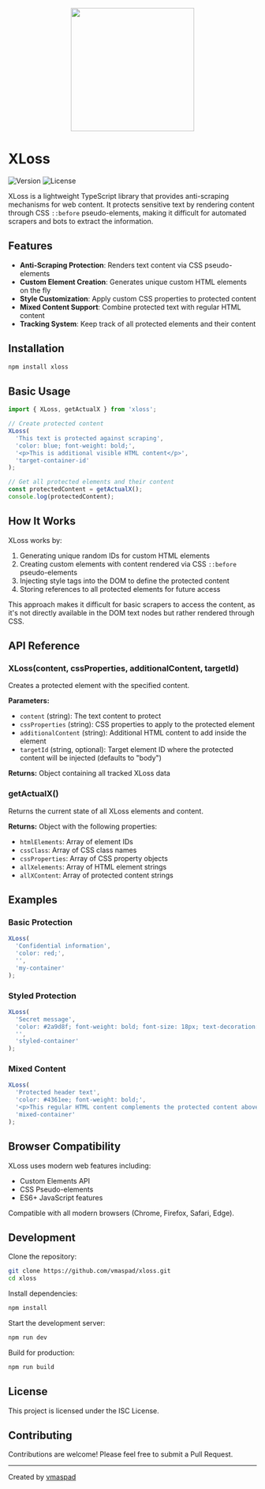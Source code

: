 <p align="center">
<img src="https://github.com/user-attachments/assets/22f975bc-c654-4da6-82f4-d21ec3d65813" width="250" height="250">
</p>

# XLoss

![Version](https://img.shields.io/badge/version-1.0.0-blue.svg)
![License](https://img.shields.io/badge/license-ISC-green.svg)

XLoss is a lightweight TypeScript library that provides anti-scraping mechanisms for web content. It protects sensitive text by rendering content through CSS `::before` pseudo-elements, making it difficult for automated scrapers and bots to extract the information.

## Features

- **Anti-Scraping Protection**: Renders text content via CSS pseudo-elements
- **Custom Element Creation**: Generates unique custom HTML elements on the fly
- **Style Customization**: Apply custom CSS properties to protected content
- **Mixed Content Support**: Combine protected text with regular HTML content
- **Tracking System**: Keep track of all protected elements and their content

## Installation

```bash
npm install xloss
```

## Basic Usage

```typescript
import { XLoss, getActualX } from 'xloss';

// Create protected content
XLoss(
  'This text is protected against scraping', 
  'color: blue; font-weight: bold;', 
  '<p>This is additional visible HTML content</p>', 
  'target-container-id'
);

// Get all protected elements and their content
const protectedContent = getActualX();
console.log(protectedContent);
```

## How It Works

XLoss works by:

1. Generating unique random IDs for custom HTML elements
2. Creating custom elements with content rendered via CSS `::before` pseudo-elements
3. Injecting style tags into the DOM to define the protected content
4. Storing references to all protected elements for future access

This approach makes it difficult for basic scrapers to access the content, as it's not directly available in the DOM text nodes but rather rendered through CSS.

## API Reference

### XLoss(content, cssProperties, additionalContent, targetId)

Creates a protected element with the specified content.

**Parameters:**

- `content` (string): The text content to protect
- `cssProperties` (string): CSS properties to apply to the protected element
- `additionalContent` (string): Additional HTML content to add inside the element
- `targetId` (string, optional): Target element ID where the protected content will be injected (defaults to "body")

**Returns:** Object containing all tracked XLoss data

### getActualX()

Returns the current state of all XLoss elements and content.

**Returns:** Object with the following properties:

- `htmlElements`: Array of element IDs
- `cssClass`: Array of CSS class names
- `cssProperties`: Array of CSS property objects
- `allXelements`: Array of HTML element strings
- `allXContent`: Array of protected content strings

## Examples

### Basic Protection

```typescript
XLoss(
  'Confidential information', 
  'color: red;', 
  '', 
  'my-container'
);
```

### Styled Protection

```typescript
XLoss(
  'Secret message', 
  'color: #2a9d8f; font-weight: bold; font-size: 18px; text-decoration: underline;', 
  '', 
  'styled-container'
);
```

### Mixed Content

```typescript
XLoss(
  'Protected header text', 
  'color: #4361ee; font-weight: bold;', 
  '<p>This regular HTML content complements the protected content above</p>', 
  'mixed-container'
);
```

## Browser Compatibility

XLoss uses modern web features including:

- Custom Elements API
- CSS Pseudo-elements
- ES6+ JavaScript features

Compatible with all modern browsers (Chrome, Firefox, Safari, Edge).

## Development

Clone the repository:

```bash
git clone https://github.com/vmaspad/xloss.git
cd xloss
```

Install dependencies:

```bash
npm install
```

Start the development server:

```bash
npm run dev
```

Build for production:

```bash
npm run build
```

## License

This project is licensed under the ISC License.

## Contributing

Contributions are welcome! Please feel free to submit a Pull Request.

---

Created by [vmaspad](https://github.com/vmaspad)
